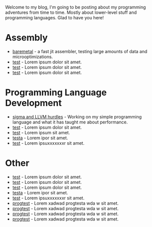 Welcome to my blog, I'm going to be posting about my programming adventures from time to time. Mostly about lower-level stuff and programming languages. Glad to have you here!

# Assembly
- [baremetal](./baremetal.html) - a fast jit assembler, testing large amounts of data and microoptimizations.
- [test](./blog/test.html) - Lorem ipsum dolor sit amet.
- [test](./blog/test.html) - Lorem ipsum dolor sit amet.
- [test](./blog/test.html) - Lorem ipsum dolor sit amet.

# Programming Language Development
- [sigma and LLVM hurdles](./blog/sigma-and-llvm-hurdles.html) - Working on my simple programming language and what it has taught me about performance.
- [test](./blog/test.html) - Lorem ipsum dolor sit amet.
- [test](./blog/test.html) - Lorem ipsum sit amet.
- [testa](./blog/test.html) - Lorem ipor sit amet.
- [test](./blog/test.html) - Lorem ipsuxxxxxxxr sit amet.

# Other
- [test](./blog/test.html) - Lorem ipsum dolor sit amet.
- [test](./blog/test.html) - Lorem ipsum dolor sit amet.
- [test](./blog/test.html) - Lorem ipsum dolor sit amet.
- [testa](./blog/test.html) - Lorem ipor sit amet.
- [test](./blog/test.html) - Lorem ipsuxxxxxxxr sit amet.
- [progtest](./blog/test.html) - Lorem xadwad progtesta wda w sit amet.
- [progtest](./blog/test.html) - Lorem xadwad progtesta wda w sit amet.
- [progtest](./blog/test.html) - Lorem xadwad progtesta wda w sit amet.
- [progtest](./blog/test.html) - Lorem xadwad progtesta wda w sit amet.
